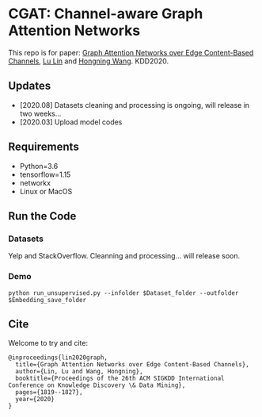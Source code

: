 # CGAT: Channel-aware Graph Attention Networks
This repo is for paper: [Graph Attention Networks over Edge Content-Based Channels](https://www.kdd.org/kdd2020/accepted-papers/view/graph-attention-networks-over-edge-content-based-channels), [Lu Lin](https://louise-lulin.github.io/) and [Hongning Wang](http://www.cs.virginia.edu/~hw5x/). KDD2020. 

## Updates
* [2020.08] Datasets cleaning and processing is ongoing, will release in two weeks...
* [2020.03] Upload model codes

## Requirements
* Python=3.6
* tensorflow=1.15
* networkx
* Linux or MacOS

## Run the Code
### Datasets
Yelp and StackOverflow.
Cleanning and processing... will release soon.

### Demo
`python run_unsupervised.py --infolder $Dataset_folder --outfolder $Embedding_save_folder`

## Cite
Welcome to try and cite:
```
@inproceedings{lin2020graph,
  title={Graph Attention Networks over Edge Content-Based Channels},
  author={Lin, Lu and Wang, Hongning},
  booktitle={Proceedings of the 26th ACM SIGKDD International Conference on Knowledge Discovery \& Data Mining},
  pages={1819--1827},
  year={2020}
}
```
